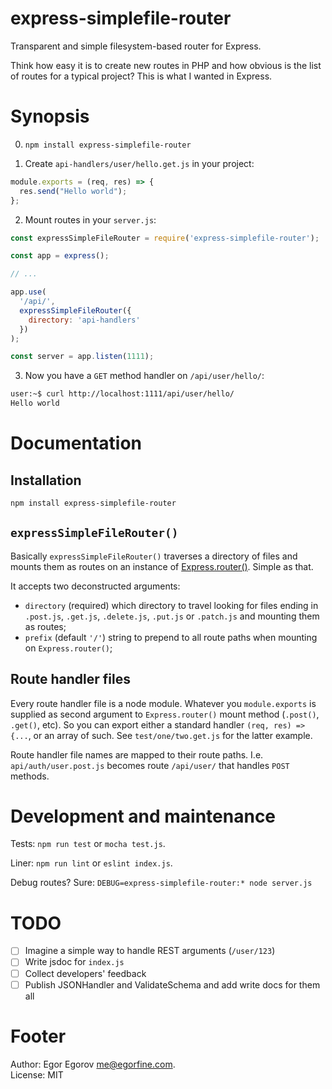 # express-simplefile-router

Transparent and simple filesystem-based router for Express.

Think how easy it is to create new routes in PHP and how obvious is the list of routes for a typical project? This is what I wanted in Express.

# Synopsis

0. `npm install express-simplefile-router`

1. Create `api-handlers/user/hello.get.js` in your project:

```javascript
module.exports = (req, res) => {
  res.send("Hello world");
};
```

2. Mount routes in your `server.js`:

```javascript
const expressSimpleFileRouter = require('express-simplefile-router');

const app = express();

// ...

app.use(
  '/api/',
  expressSimpleFileRouter({
    directory: 'api-handlers'
  })
);

const server = app.listen(1111);
```

3. Now you have a `GET` method handler on `/api/user/hello/`:

```bash
user:~$ curl http://localhost:1111/api/user/hello/
Hello world
```

# Documentation

## Installation

```bash
npm install express-simplefile-router
```

## `expressSimpleFileRouter()`

Basically `expressSimpleFileRouter()` traverses a directory of files and mounts them as routes on an instance of [Express.router()](https://expressjs.com/en/4x/api.html#router). Simple as that.

It accepts two deconstructed arguments:

* `directory` (required) which directory to travel looking for files ending in `.post.js`, `.get.js`, `.delete.js`, `.put.js` or `.patch.js` and mounting them as routes;
* `prefix` (default `'/'`) string to prepend to all route paths when mounting on `Express.router()`;

## Route handler files

Every route handler file is a node module. Whatever you `module.exports` is supplied as second argument to `Express.router()` mount method (`.post()`, `.get()`, etc). So you can export either a standard handler `(req, res) => {...`, or an array of such. See `test/one/two.get.js` for the latter example.

Route handler file names are mapped to their route paths. I.e. `api/auth/user.post.js` becomes route `/api/user/` that handles `POST` methods.

# Development and maintenance

Tests: `npm run test` or `mocha test.js`.

Liner: `npm run lint` or `eslint index.js`.

Debug routes? Sure: `DEBUG=express-simplefile-router:* node server.js`

# TODO

- [ ] Imagine a simple way to handle REST arguments (`/user/123`)
- [ ] Write jsdoc for `index.js`
- [ ] Collect developers' feedback
- [ ] Publish JSONHandler and ValidateSchema and add write docs for them all

# Footer

Author: Egor Egorov me@egorfine.com.<br>
License: MIT
